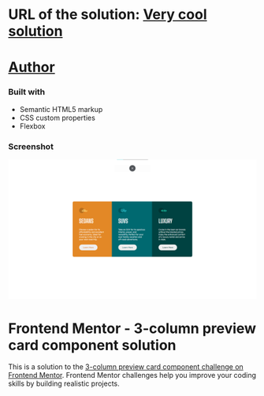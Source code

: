 # URL of the solution: [Very cool solution](https://qirele.github.io/frontend-challenges/three-column/)

# [Author](https://www.frontendmentor.io/profile/qirele)

### Built with

- Semantic HTML5 markup
- CSS custom properties
- Flexbox


### Screenshot

![Screenshot of website](images/screenshot.png)


# Frontend Mentor - 3-column preview card component solution

This is a solution to the [3-column preview card component challenge on Frontend Mentor](https://www.frontendmentor.io/challenges/3column-preview-card-component-pH92eAR2-). Frontend Mentor challenges help you improve your coding skills by building realistic projects. 
